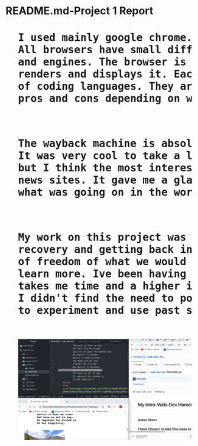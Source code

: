 <h1>README.md-Project 1 Report<h1/>

<pre>
  I used mainly google chrome.
  All browsers have small differences in code interpretation, interface, rendering,
  and engines. The browser is what takes your or anybodies code from the web
  renders and displays it. Each uses different interpreters to understand varieties
  of coding languages. They are constantly updating and changing, they all have
  pros and cons depending on what you are looking to do.
<pre/>

<pre>
  The wayback machine is absolutely incredible, I loved to explore and interact.
  It was very cool to take a look at very popular websites like youtube and mtv,
  but I think the most interesting thing was to view sites like nytimes and other
  news sites. It gave me a glance into not only what the internet was like but
  what was going on in the world arounf those times.
<pre/>

<pre>
  My work on this project was somewhat sporadic, I am just starting my post-surgery
  recovery and getting back into school. I liked this project alot, it have alot
  of freedom of what we would like to work with but at the same time helped me
  learn more. Ive been having some issues getting my sites to go live but it just
  takes me time and a higher importance of organization than what I am used to.
  I didn't find the need to post up about any issues ussually I just need more time
  to experiment and use past sites to check my work.
<pre/>

  <img src="./images/proj1ss.png" />
